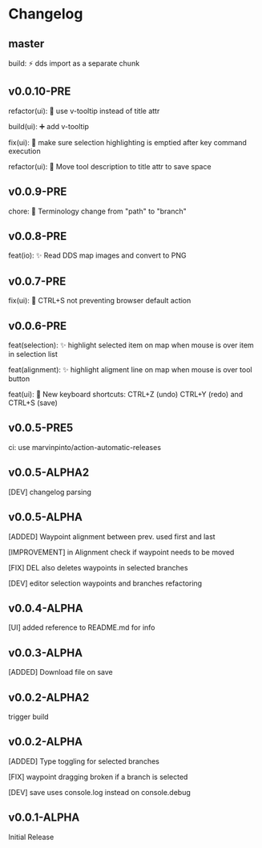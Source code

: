 # Changelog

## master

build: ⚡ dds import as a separate chunk

## v0.0.10-PRE

refactor(ui): 💄 use v-tooltip instead of title attr

build(ui): ➕ add v-tooltip

fix(ui): 🐛 make sure selection highlighting is emptied after key command execution

refactor(ui): 💄 Move tool description to title attr to save space

## v0.0.9-PRE

chore: :speech_balloon: Terminology change from "path" to "branch"

## v0.0.8-PRE

feat(io): :sparkles: Read DDS map images and convert to PNG

## v0.0.7-PRE

fix(ui): :bug: CTRL+S not preventing browser default action

## v0.0.6-PRE

feat(selection): ✨ highlight selected item on map when mouse is over item in selection list

feat(alignment): ✨ highlight aligment line on map when mouse is over tool button

feat(ui): :lipstick: New keyboard shortcuts: CTRL+Z (undo) CTRL+Y (redo) and CTRL+S (save)

## v0.0.5-PRE5

ci: use marvinpinto/action-automatic-releases

## v0.0.5-ALPHA2

[DEV] changelog parsing

## v0.0.5-ALPHA

[ADDED] Waypoint alignment between prev. used first and last

[IMPROVEMENT] in Alignment check if waypoint needs to be moved

[FIX] DEL also deletes waypoints in selected branches

[DEV] editor selection waypoints and branches refactoring

## v0.0.4-ALPHA

[UI] added reference to README.md for info

## v0.0.3-ALPHA

[ADDED] Download file on save

## v0.0.2-ALPHA2

trigger build

## v0.0.2-ALPHA

[ADDED] Type toggling for selected branches

[FIX] waypoint dragging broken if a branch is selected

[DEV] save uses console.log instead on console.debug

## v0.0.1-ALPHA

Initial Release

